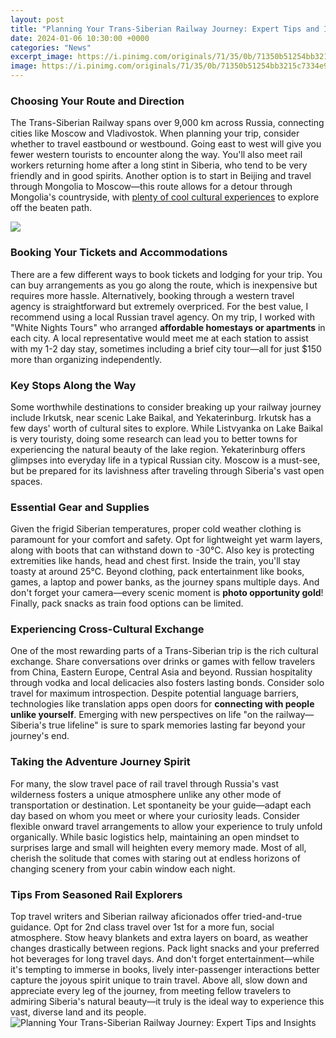 ```yaml
---
layout: post
title: "Planning Your Trans-Siberian Railway Journey: Expert Tips and Insights"
date: 2024-01-06 10:30:00 +0000
categories: "News"
excerpt_image: https://i.pinimg.com/originals/71/35/0b/71350b51254bb3215c7334e97f63532f.jpg
image: https://i.pinimg.com/originals/71/35/0b/71350b51254bb3215c7334e97f63532f.jpg
---
```


### Choosing Your Route and Direction 
The Trans-Siberian Railway spans over 9,000 km across Russia, connecting cities like Moscow and Vladivostok. When planning your trip, consider whether to travel eastbound or westbound. Going east to west will give you fewer western tourists to encounter along the way. You'll also meet rail workers returning home after a long stint in Siberia, who tend to be very friendly and in good spirits. Another option is to start in Beijing and travel through Mongolia to Moscow—this route allows for a detour through Mongolia's countryside, with [plenty of cool cultural experiences](https://notiziedioggi.github.io/2024-01-09-viaggio-in-el-salvador/) to explore off the beaten path. 

![](https://media.audleytravel.com/-/media/images/home/north-asia-and-russia/regional-guides/planning-your-journey-along-the-trans-siberian-railway/istock_466719148_trans_siberian_train_between_ulaan_baatar_and_beijing.jpg?q=60&amp;w=1600&amp;h=1142)
### Booking Your Tickets and Accommodations
There are a few different ways to book tickets and lodging for your trip. You can buy arrangements as you go along the route, which is inexpensive but requires more hassle. Alternatively, booking through a western travel agency is straightforward but extremely overpriced. For the best value, I recommend using a local Russian travel agency. On my trip, I worked with "White Nights Tours" who arranged **affordable homestays or apartments** in each city. A local representative would meet me at each station to assist with my 1-2 day stay, sometimes including a brief city tour—all for just $150 more than organizing independently.  
### Key Stops Along the Way
Some worthwhile destinations to consider breaking up your railway journey include Irkutsk, near scenic Lake Baikal, and Yekaterinburg. Irkutsk has a few days' worth of cultural sites to explore. While Listvyanka on Lake Baikal is very touristy, doing some research can lead you to better towns for experiencing the natural beauty of the lake region. Yekaterinburg offers glimpses into everyday life in a typical Russian city. Moscow is a must-see, but be prepared for its lavishness after traveling through Siberia's vast open spaces. 
### Essential Gear and Supplies
Given the frigid Siberian temperatures, proper cold weather clothing is paramount for your comfort and safety. Opt for lightweight yet warm layers, along with boots that can withstand down to -30°C. Also key is protecting extremities like hands, head and chest first. Inside the train, you'll stay toasty at around 25°C. Beyond clothing, pack entertainment like books, games, a laptop and power banks, as the journey spans multiple days. And don't forget your camera—every scenic moment is **photo opportunity gold**! Finally, pack snacks as train food options can be limited.
### Experiencing Cross-Cultural Exchange
One of the most rewarding parts of a Trans-Siberian trip is the rich cultural exchange. Share conversations over drinks or games with fellow travelers from China, Eastern Europe, Central Asia and beyond. Russian hospitality through vodka and local delicacies also fosters lasting bonds. Consider solo travel for maximum introspection. Despite potential language barriers, technologies like translation apps open doors for **connecting with people unlike yourself**. Emerging with new perspectives on life "on the railway—Siberia's true lifeline" is sure to spark memories lasting far beyond your journey's end.
### Taking the Adventure Journey Spirit
For many, the slow travel pace of rail travel through Russia's vast wilderness fosters a unique atmosphere unlike any other mode of transportation or destination. Let spontaneity be your guide—adapt each day based on whom you meet or where your curiosity leads. Consider flexible onward travel arrangements to allow your experience to truly unfold organically. While basic logistics help, maintaining an open mindset to surprises large and small will heighten every memory made. Most of all, cherish the solitude that comes with staring out at endless horizons of changing scenery from your cabin window each night.
### Tips From Seasoned Rail Explorers
Top travel writers and Siberian railway aficionados offer tried-and-true guidance. Opt for 2nd class travel over 1st for a more fun, social atmosphere. Stow heavy blankets and extra layers on board, as weather changes drastically between regions. Pack light snacks and your preferred hot beverages for long travel days. And don't forget entertainment—while it's tempting to immerse in books, lively inter-passenger interactions better capture the joyous spirit unique to train travel. Above all, slow down and appreciate every leg of the journey, from meeting fellow travelers to admiring Siberia's natural beauty—it truly is the ideal way to experience this vast, diverse land and its people.
![Planning Your Trans-Siberian Railway Journey: Expert Tips and Insights](https://i.pinimg.com/originals/71/35/0b/71350b51254bb3215c7334e97f63532f.jpg)